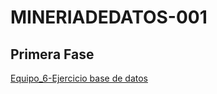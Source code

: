 # MINERIADEDATOS-001

## Primera Fase
[Equipo_6-Ejercicio base de datos](https://github.com/LuisaGHerrera/MineriaDeDatos/blob/main/Equipo_6-Ejercicio%20base%20de%20datos%20.pdf)
